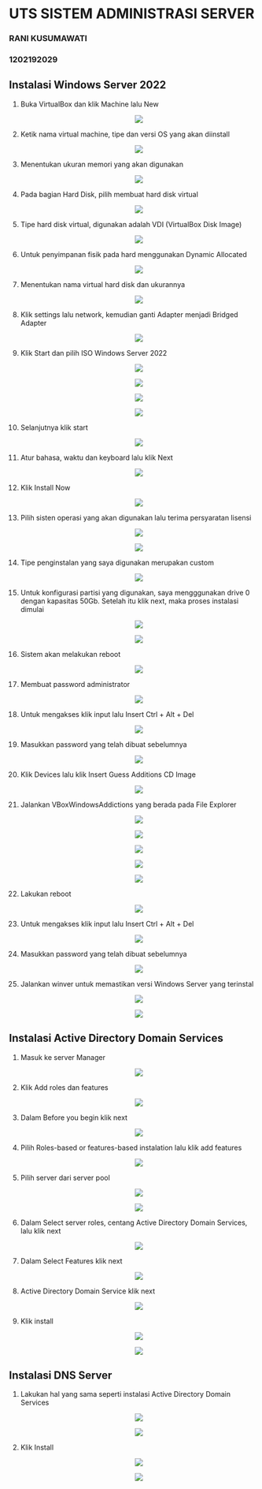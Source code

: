 # UTS SISTEM ADMINISTRASI SERVER
### RANI KUSUMAWATI 
### 1202192029

## Instalasi Windows Server 2022
1. Buka VirtualBox dan klik Machine lalu New
    <p align="center">
      	<img src= "https://github.com/ranikusumawati/Sistem-Administrasi-Server/blob/main/asset/1.1.jpg">
    </p>
2. Ketik nama virtual machine, tipe dan versi OS yang akan diinstall
    <p align="center">
      	<img src= "https://github.com/ranikusumawati/Sistem-Administrasi-Server/blob/main/asset/2.1.jpeg">
    </p>
3. Menentukan ukuran memori yang akan digunakan
    <p align="center">
      	<img src= "https://github.com/ranikusumawati/Sistem-Administrasi-Server/blob/main/asset/3.1.jpeg">
    </p>
4. Pada bagian Hard Disk, pilih membuat hard disk virtual
    <p align="center">
      	<img src= "https://github.com/ranikusumawati/Sistem-Administrasi-Server/blob/main/asset/4.1.jpg">
    </p>
5. Tipe hard disk virtual, digunakan adalah VDI (VirtualBox Disk Image)
    <p align="center">
      	<img src= "https://github.com/ranikusumawati/Sistem-Administrasi-Server/blob/main/asset/5.1.jpg">
    </p>
6. Untuk penyimpanan fisik pada hard menggunakan Dynamic Allocated
    <p align="center">
      	<img src= "https://github.com/ranikusumawati/Sistem-Administrasi-Server/blob/main/asset/6.1.jpg">
    </p>
7. Menentukan nama virtual hard disk dan ukurannya
    <p align="center">
      	<img src= "https://github.com/ranikusumawati/Sistem-Administrasi-Server/blob/main/asset/7.1.jpg">
    </p>
8. Klik settings lalu network, kemudian ganti Adapter menjadi Bridged Adapter
    <p align="center">
      	<img src= "https://github.com/ranikusumawati/Sistem-Administrasi-Server/blob/main/asset/8.1.jpg">
    </p>
9. Klik Start dan pilih ISO Windows Server 2022
    <p align="center">
      	<img src= "https://github.com/ranikusumawati/Sistem-Administrasi-Server/blob/main/asset/9.1.jpg">
    </p>
    <p align="center">
      	<img src= "https://github.com/ranikusumawati/Sistem-Administrasi-Server/blob/main/asset/9.2.jpg">
    </p>
    <p align="center">
      	<img src= "https://github.com/ranikusumawati/Sistem-Administrasi-Server/blob/main/asset/9.3.jpg">
    </p>
    <p align="center">
      	<img src= "https://github.com/ranikusumawati/Sistem-Administrasi-Server/blob/main/asset/9.4.jpg">
    </p>
10. Selanjutnya klik start
    <p align="center">
      	<img src= "https://github.com/ranikusumawati/Sistem-Administrasi-Server/blob/main/asset/10.1.jpg">
    </p>
11. Atur bahasa, waktu dan keyboard lalu klik Next
    <p align="center">
      	<img src= "https://github.com/ranikusumawati/Sistem-Administrasi-Server/blob/main/asset/11.1.jpg">
    </p>
12. Klik Install Now
    <p align="center">
      	<img src= "https://github.com/ranikusumawati/Sistem-Administrasi-Server/blob/main/asset/12.1.jpg">
    </p>
13. Pilih sisten operasi yang akan digunakan lalu terima persyaratan lisensi
    <p align="center">
      	<img src= "https://github.com/ranikusumawati/Sistem-Administrasi-Server/blob/main/asset/13.1.jpg">
    </p>
    <p align="center">
      	<img src= "https://github.com/ranikusumawati/Sistem-Administrasi-Server/blob/main/asset/13.2.jpg">
    </p>
14. Tipe penginstalan yang saya digunakan merupakan custom
    <p align="center">
      	<img src= "https://github.com/ranikusumawati/Sistem-Administrasi-Server/blob/main/asset/14.1.jpg">
    </p>
15. Untuk konfigurasi partisi yang digunakan, saya mengggunakan drive 0 dengan kapasitas 50Gb. Setelah itu klik next, maka proses instalasi dimulai
    <p align="center">
      	<img src= "https://github.com/ranikusumawati/Sistem-Administrasi-Server/blob/main/asset/15.1.jpg">
    </p>
    <p align="center">
      	<img src= "https://github.com/ranikusumawati/Sistem-Administrasi-Server/blob/main/asset/15.2.jpg">
    </p>
16. Sistem akan melakukan reboot
    <p align="center">
      	<img src= "https://github.com/ranikusumawati/Sistem-Administrasi-Server/blob/main/asset/16.1.jpg">
    </p>
17. Membuat password administrator
    <p align="center">
      	<img src= "https://github.com/ranikusumawati/Sistem-Administrasi-Server/blob/main/asset/17.1.jpg">
    </p>
18. Untuk mengakses klik input lalu Insert Ctrl + Alt + Del
    <p align="center">
      	<img src= "https://github.com/ranikusumawati/Sistem-Administrasi-Server/blob/main/asset/18.1.jpg">
    </p>
19. Masukkan password yang telah dibuat sebelumnya
    <p align="center">
      	<img src= "https://github.com/ranikusumawati/Sistem-Administrasi-Server/blob/main/asset/19.1.jpg">
    </p>
20. Klik Devices lalu klik Insert Guess Additions CD Image
    <p align="center">
      	<img src= "https://github.com/ranikusumawati/Sistem-Administrasi-Server/blob/main/asset/20.1.jpg">
    </p>
21. Jalankan VBoxWindowsAddictions yang berada pada File Explorer
    <p align="center">
      	<img src= "https://github.com/ranikusumawati/Sistem-Administrasi-Server/blob/main/asset/21.1.jpg">
    </p>
    <p align="center">
      	<img src= "https://github.com/ranikusumawati/Sistem-Administrasi-Server/blob/main/asset/21.2.jpg">
    </p>
    <p align="center">
      	<img src= "https://github.com/ranikusumawati/Sistem-Administrasi-Server/blob/main/asset/21.3.jpg">
    </p>
    <p align="center">
      	<img src= "https://github.com/ranikusumawati/Sistem-Administrasi-Server/blob/main/asset/21.4.jpg">
    </p>
    <p align="center">
      	<img src= "https://github.com/ranikusumawati/Sistem-Administrasi-Server/blob/main/asset/21.5.jpg">
    </p>
22. Lakukan reboot
    <p align="center">
      	<img src= "https://github.com/ranikusumawati/Sistem-Administrasi-Server/blob/main/asset/22.1.jpg">
    </p>
23. Untuk mengakses klik input lalu Insert Ctrl + Alt + Del
    <p align="center">
      	<img src= "https://github.com/ranikusumawati/Sistem-Administrasi-Server/blob/main/asset/23.1.jpg">
    </p>
24. Masukkan password yang telah dibuat sebelumnya
    <p align="center">
      	<img src= "https://github.com/ranikusumawati/Sistem-Administrasi-Server/blob/main/asset/24.1.jpg">
    </p>
25. Jalankan winver untuk memastikan versi Windows Server yang terinstal
    <p align="center">
      	<img src= "https://github.com/ranikusumawati/Sistem-Administrasi-Server/blob/main/asset/25.1.jpg">
    </p>
    <p align="center">
      	<img src= "https://github.com/ranikusumawati/Sistem-Administrasi-Server/blob/main/asset/25.2.jpg">
    </p>
## Instalasi Active Directory Domain Services
1. Masuk ke server Manager
    <p align="center">
      	<img src= "https://github.com/ranikusumawati/Sistem-Administrasi-Server/blob/main/asset/2/1.1.jpg">
    </p>
2. Klik Add roles dan features
    <p align="center">
      	<img src= "https://github.com/ranikusumawati/Sistem-Administrasi-Server/blob/main/asset/2/2.1.jpg">
    </p>
3. Dalam Before you begin klik next
    <p align="center">
      	<img src= "https://github.com/ranikusumawati/Sistem-Administrasi-Server/blob/main/asset/2/3.1.jpg">
    </p>
4. Pilih Roles-based or features-based instalation lalu klik add features
    <p align="center">
      	<img src= "https://github.com/ranikusumawati/Sistem-Administrasi-Server/blob/main/asset/2/4.1.jpg">
    </p>
5. Pilih server dari server pool
    <p align="center">
      	<img src= "https://github.com/ranikusumawati/Sistem-Administrasi-Server/blob/main/asset/2/5.1jpg">
    </p>
    <p align="center">
      	<img src= "https://github.com/ranikusumawati/Sistem-Administrasi-Server/blob/main/asset/2/6.1.jpg">
    </p>
6. Dalam Select server roles, centang Active Directory Domain Services, lalu klik next
    <p align="center">
      	<img src= "https://github.com/ranikusumawati/Sistem-Administrasi-Server/blob/main/asset/2/7.1.jpg">
    </p>
7. Dalam Select Features klik next
    <p align="center">
      	<img src= "https://github.com/ranikusumawati/Sistem-Administrasi-Server/blob/main/asset/2/8.1.jpg">
    </p>
8. Active Directory Domain Service klik next
    <p align="center">
      	<img src= "https://github.com/ranikusumawati/Sistem-Administrasi-Server/blob/main/asset/2/9.1.jpg">
    </p>
9. Klik install
    <p align="center">
      	<img src= "https://github.com/ranikusumawati/Sistem-Administrasi-Server/blob/main/asset/2/10.1.jpg">
    </p>
    <p align="center">
      	<img src= "https://github.com/ranikusumawati/Sistem-Administrasi-Server/blob/main/asset/2/11.1.jpg">
    </p>
## Instalasi DNS Server
1. Lakukan hal yang sama seperti instalasi Active Directory Domain Services
    <p align="center">
      	<img src= "https://github.com/ranikusumawati/Sistem-Administrasi-Server/blob/main/asset/3/1.1.jpg">
    </p>
    <p align="center">
      	<img src= "https://github.com/ranikusumawati/Sistem-Administrasi-Server/blob/main/asset/3/2.1.jpg">
    </p>
3. Klik Install
    <p align="center">
      	<img src= "https://github.com/ranikusumawati/Sistem-Administrasi-Server/blob/main/asset/3/3.1.jpg">
    </p>
    <p align="center">
      	<img src= "https://github.com/ranikusumawati/Sistem-Administrasi-Server/blob/main/asset/3/3.2.jpg">
    </p>
